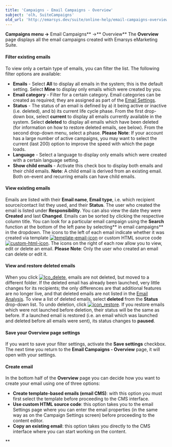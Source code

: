 ```yaml
---
title: 'Campaigns - Email Campaigns - Overview'
subject: 'olh, SuiteCampaigns'
old_url: 'http://emarsys.dev/suite/online-help/email-campaigns-overview/'
---
```


**Campaigns menu ->** Email Campaigns** ->** Overview** The **Overview** page displays all the email campaigns created with Emarsys eMarketing Suite.

#### Filter existing emails

 To view only a certain type of emails, you can filter the list. The following filter options are available:

- **Emails** - Select **All** to display all emails in the system; this is the default setting. Select **Mine** to display only emails which were created by you.
- **Email category** - Filter for a certain category. Email categories can be created as required; they are assigned as part of the [Email Settings](/Suite/email-settings.md "Email Settings").
- **Status** - The status of an email is defined by a) it being active or inactive (i.e. deleted), and b) its current life cycle phase. From the first drop-down box, select **current** to display all emails currently available in the system. Select **deleted** to display all emails which have been deleted (for information on how to restore deleted emails, see below). From the second drop-down menu, select a phase. **Please** **Note**: If your account has a large number of active campaigns, you may want to select the current (last 200) option to improve the speed with which the page loads.
- **Language** - Select a language to display only emails which were created with a certain language setting.
- **Show child emails** - Activate this check box to display both emails and their child emails. **Note**: A child email is derived from an existing email. Both on-event and recurring emails can have child emails.

#### View existing emails

 Emails are listed with their **Email name**, **Email type**, i.e. which recipient source/contact list they used, and their **Status**. The user who created the email is listed under **Responsibility**. You can also view the date they were **Created** and last **Changed**. Emails can be sorted by clicking the respective column title. You can look for a particular email campaign using the **Search** function at the bottom of the left pane by selecting** in email campaigns** in the dropdown. The icons to the left of each email indicate whether it was created via template [![template-email-icon](/assets/images/template-email-icon.png)](/assets/images/template-email-icon.png) or custom HTML source code [![custom-html-icon](/assets/images/custom-html-icon.png)](/assets/images/custom-html-icon.png). The icons on the right of each row allow you to view, edit or delete an email. **Please Note**: Only the user who created an email can delete or edit it.

#### View and restore deleted emails

 When you click [![Ico_delete](/assets/images/Ico_delete.jpg)](/assets/images/Ico_delete.jpg), emails are not deleted, but moved to a different folder. If the deleted email has already been launched, very little changes for its recipients; the only differences are that additional features are no longer live, and that deleted emails are not listed in the [Email Analysis](/olh/analysis-emails-overview.md "Analysis – Emails – Overview"). To view a list of deleted emails, select **deleted** from the **Status** drop-down list. To undo deletion, click [![icon_restore](/assets/images/icon_restore.png)](/assets/images/icon_restore.png). If you restore emails which were not launched before deletion, their status will be the same as before. If a launched email is restored (i.e. an email which was launched and deleted before all emails were sent), its status changes to **paused**.

#### Save your Overview page settings

 If you want to save your filter settings, activate the **Save settings** checkbox. The next time you return to the **Email Campaigns - Overview** page, it will open with your settings.

#### Create email

 In the bottom half of the **Overview** page you can decide how you want to create your email using one of three options:

- **Create template-based emails (email CMS)**: with this option you must first select the template before proceeding to the CMS interface.
- **Use custom HTML source code**: this option takes you to the email Settings page where you can enter the email properties (in the same way as on the Campaign Settings screen) before proceeding to the content editor.
- **Copy an existing email**: this option takes you directly to the CMS interface where you can start working on the content.

**